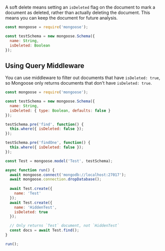 A soft delete means setting an `isDeleted` flag on the document to mark a document as deleted, rather than actually deleting the document.
This means you can keep the document for future analysis.

```javascript
const mongoose = require('mongoose');

const testSchema = new mongoose.Schema({
  name: String,
  isDeleted: Boolean
});
```

## Using Query Middleware

You can use middleware to filter out documents that have `isDeleted: true`, so Mongoose only returns documents that don't have `isDeleted: true`.

```javascript
const mongoose = require('mongoose');

const testSchema = new mongoose.Schema({
  name: String,
  isDeleted: { type: Boolean, defaults: false }
});

testSchema.pre('find', function() {
  this.where({ isDeleted: false });
});

testSchema.pre('findOne', function() {
  this.where({ isDeleted: false });
});

const Test = mongoose.model('Test', testSchema);

async function run() {
  await mongoose.connect('mongodb://localhost:27017');
  await mongoose.connection.dropDatabase();
  
  await Test.create({
    name: 'Test'
  });
  await Test.create({
    name: 'HiddenTest',
    isDeleted: true
  });

  // Only returns `Test` document, not `HiddenTest`
  const docs = await Test.find();
}

run();
```